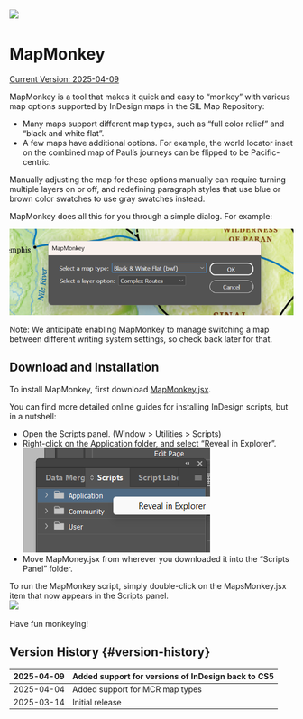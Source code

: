 # ![](images/monkey1.png)

# **MapMonkey**

[Current Version: 2025-04-09](#version-history)

MapMonkey is a tool that makes it quick and easy to “monkey” with various map options supported by InDesign maps in the SIL Map Repository:

* Many maps support different map types, such as “full color relief” and “black and white flat”.  
* A few maps have additional options. For example, the world locator inset on the combined map of Paul’s journeys can be flipped to be Pacific-centric.

Manually adjusting the map for these options manually can require turning multiple layers on or off, and redefining paragraph styles that use blue or brown color swatches to use gray swatches instead.

MapMonkey does all this for you through a simple dialog. For example:

![](images/monkey2.png)

Note: We anticipate enabling MapMonkey to manage switching a map between different writing system settings, so check back later for that.

## Download and Installation

To install MapMonkey, first download [MapMonkey.jsx](https://drive.google.com/file/d/11ce2Qlwj9zYRk8-4wZy2sczGRDfF8qAd/view?usp=drive_link). 

You can find more detailed online guides for installing InDesign scripts, but in a nutshell:

* Open the Scripts panel. (Window \> Utilities \> Scripts)  
* Right-click on the Application folder, and select “Reveal in Explorer”.  
  ![](images/monkey3.png)  
* Move MapMoney.jsx from wherever you downloaded it into the “Scripts Panel” folder.  
  


To run the MapMonkey script, simply double-click on the MapsMonkey.jsx item that now appears in the Scripts panel.  
![](images/monkey1.png)

Have fun monkeying\!

## Version History {#version-history}

| 2025-04-09 | Added support for versions of InDesign back to CS5 |
| :---- | :---- |
| 2025-04-04 | Added support for MCR map types |
| 2025-03-14 | Initial release |

